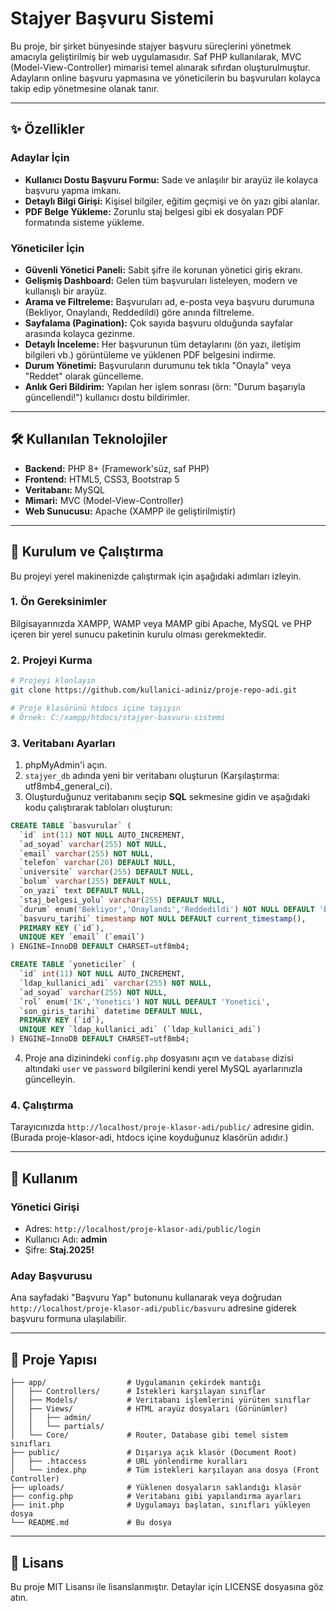 # Stajyer Başvuru Sistemi

Bu proje, bir şirket bünyesinde stajyer başvuru süreçlerini yönetmek amacıyla geliştirilmiş bir web uygulamasıdır. Saf PHP kullanılarak, MVC (Model-View-Controller) mimarisi temel alınarak sıfırdan oluşturulmuştur. Adayların online başvuru yapmasına ve yöneticilerin bu başvuruları kolayca takip edip yönetmesine olanak tanır.

---

## ✨ Özellikler

### Adaylar İçin
- **Kullanıcı Dostu Başvuru Formu:** Sade ve anlaşılır bir arayüz ile kolayca başvuru yapma imkanı.
- **Detaylı Bilgi Girişi:** Kişisel bilgiler, eğitim geçmişi ve ön yazı gibi alanlar.
- **PDF Belge Yükleme:** Zorunlu staj belgesi gibi ek dosyaları PDF formatında sisteme yükleme.

### Yöneticiler İçin
- **Güvenli Yönetici Paneli:** Sabit şifre ile korunan yönetici giriş ekranı.
- **Gelişmiş Dashboard:** Gelen tüm başvuruları listeleyen, modern ve kullanışlı bir arayüz.
- **Arama ve Filtreleme:** Başvuruları ad, e-posta veya başvuru durumuna (Bekliyor, Onaylandı, Reddedildi) göre anında filtreleme.
- **Sayfalama (Pagination):** Çok sayıda başvuru olduğunda sayfalar arasında kolayca gezinme.
- **Detaylı İnceleme:** Her başvurunun tüm detaylarını (ön yazı, iletişim bilgileri vb.) görüntüleme ve yüklenen PDF belgesini indirme.
- **Durum Yönetimi:** Başvuruların durumunu tek tıkla "Onayla" veya "Reddet" olarak güncelleme.
- **Anlık Geri Bildirim:** Yapılan her işlem sonrası (örn: "Durum başarıyla güncellendi!") kullanıcı dostu bildirimler.

---

## 🛠️ Kullanılan Teknolojiler

- **Backend:** PHP 8+ (Framework'süz, saf PHP)
- **Frontend:** HTML5, CSS3, Bootstrap 5
- **Veritabanı:** MySQL
- **Mimari:** MVC (Model-View-Controller)
- **Web Sunucusu:** Apache (XAMPP ile geliştirilmiştir)

---

## 🚀 Kurulum ve Çalıştırma

Bu projeyi yerel makinenizde çalıştırmak için aşağıdaki adımları izleyin.

### 1. Ön Gereksinimler

Bilgisayarınızda XAMPP, WAMP veya MAMP gibi Apache, MySQL ve PHP içeren bir yerel sunucu paketinin kurulu olması gerekmektedir.

### 2. Projeyi Kurma

```bash
# Projeyi klonlayın
git clone https://github.com/kullanici-adiniz/proje-repo-adi.git

# Proje klasörünü htdocs içine taşıyın
# Örnek: C:/xampp/htdocs/stajyer-basvuru-sistemi
```

### 3. Veritabanı Ayarları

1. phpMyAdmin'i açın.
2. `stajyer_db` adında yeni bir veritabanı oluşturun (Karşılaştırma: utf8mb4_general_ci).
3. Oluşturduğunuz veritabanını seçip **SQL** sekmesine gidin ve aşağıdaki kodu çalıştırarak tabloları oluşturun:

```sql
CREATE TABLE `basvurular` (
  `id` int(11) NOT NULL AUTO_INCREMENT,
  `ad_soyad` varchar(255) NOT NULL,
  `email` varchar(255) NOT NULL,
  `telefon` varchar(20) DEFAULT NULL,
  `universite` varchar(255) DEFAULT NULL,
  `bolum` varchar(255) DEFAULT NULL,
  `on_yazi` text DEFAULT NULL,
  `staj_belgesi_yolu` varchar(255) DEFAULT NULL,
  `durum` enum('Bekliyor','Onaylandı','Reddedildi') NOT NULL DEFAULT 'Bekliyor',
  `basvuru_tarihi` timestamp NOT NULL DEFAULT current_timestamp(),
  PRIMARY KEY (`id`),
  UNIQUE KEY `email` (`email`)
) ENGINE=InnoDB DEFAULT CHARSET=utf8mb4;

CREATE TABLE `yoneticiler` (
  `id` int(11) NOT NULL AUTO_INCREMENT,
  `ldap_kullanici_adi` varchar(255) NOT NULL,
  `ad_soyad` varchar(255) NOT NULL,
  `rol` enum('IK','Yonetici') NOT NULL DEFAULT 'Yonetici',
  `son_giris_tarihi` datetime DEFAULT NULL,
  PRIMARY KEY (`id`),
  UNIQUE KEY `ldap_kullanici_adi` (`ldap_kullanici_adi`)
) ENGINE=InnoDB DEFAULT CHARSET=utf8mb4;
```

4. Proje ana dizinindeki `config.php` dosyasını açın ve `database` dizisi altındaki `user` ve `password` bilgilerini kendi yerel MySQL ayarlarınızla güncelleyin.

### 4. Çalıştırma

Tarayıcınızda `http://localhost/proje-klasor-adi/public/` adresine gidin. (Burada proje-klasor-adi, htdocs içine koyduğunuz klasörün adıdır.)

---

## 📖 Kullanım

### Yönetici Girişi

- Adres: `http://localhost/proje-klasor-adi/public/login`
- Kullanıcı Adı: **admin**
- Şifre: **Staj.2025!**

### Aday Başvurusu

Ana sayfadaki "Başvuru Yap" butonunu kullanarak veya doğrudan `http://localhost/proje-klasor-adi/public/basvuru` adresine giderek başvuru formuna ulaşılabilir.

---

## 📂 Proje Yapısı

```
├── app/                  # Uygulamanın çekirdek mantığı
│   ├── Controllers/      # İstekleri karşılayan sınıflar
│   ├── Models/           # Veritabanı işlemlerini yürüten sınıflar
│   ├── Views/            # HTML arayüz dosyaları (Görünümler)
│   │   ├── admin/
│   │   └── partials/
│   └── Core/             # Router, Database gibi temel sistem sınıfları
├── public/               # Dışarıya açık klasör (Document Root)
│   ├── .htaccess         # URL yönlendirme kuralları
│   └── index.php         # Tüm istekleri karşılayan ana dosya (Front Controller)
├── uploads/              # Yüklenen dosyaların saklandığı klasör
├── config.php            # Veritabanı gibi yapılandırma ayarları
├── init.php              # Uygulamayı başlatan, sınıfları yükleyen dosya
└── README.md             # Bu dosya
```

---

## 📄 Lisans

Bu proje MIT Lisansı ile lisanslanmıştır. Detaylar için LICENSE dosyasına göz atın.

